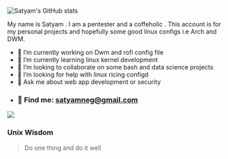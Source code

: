 ![Satyam's GitHub stats](https://github-readme-stats.vercel.app/api?username=satyum&hide=contribs,stars&show_icons=true)


My name is Satyam . I am a pentester and a coffeholic . This account is for my personal projects and hopefully some good linux configs i.e Arch and DWM.

- 🔭 I’m currently working on Dwm and rofi config file
- 🌱 I’m currently learning linux kernel development
- 👯 I’m looking to collaborate on some bash and data science projects 
- 🤔 I’m looking for help with linux ricing configd
- 💬 Ask me about web app development or security 
- ###  :monocle_face: Find me: satyamneg@gmail.com

![](https://media.giphy.com/media/PiQejEf31116URju4V/giphy.gif)

### Unix Wisdom 
> Do one thing and do it well 




